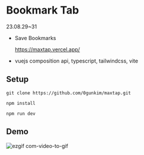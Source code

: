 # Bookmark Tab

23.08.29~31

- Save Bookmarks
  
    https://maxtap.vercel.app/

- vuejs composition api, typescript, tailwindcss, vite
    
## Setup
```
git clone https://github.com/0gunkim/maxtap.git
```

```
npm install
```
```
npm run dev
```

## Demo
![ezgif com-video-to-gif](https://github.com/0gunkim/maxtap/assets/116594422/f732f818-72e3-4d71-96e4-c32f01bdf854)

